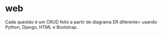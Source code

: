 # web

Cada questão é um CRUD feito a partir de diagrama ER diferente= usando Python, Django, HTML e Bootstrap.
